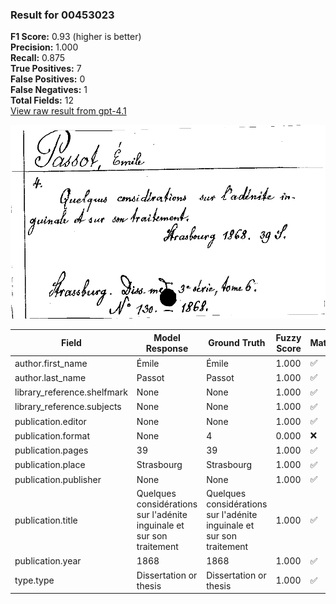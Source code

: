 ### Result for 00453023
**F1 Score:** 0.93 (higher is better)<br>**Precision:** 1.000<br>**Recall:** 0.875<br>**True Positives:** 7<br>**False Positives:** 0<br>**False Negatives:** 1<br>**Total Fields:** 12<br>[View raw result from gpt-4.1](https://github.com/RISE-UNIBAS/humanities_data_benchmark/blob/main/results/2025-09-02/T0160/request_T0160_00453023.json)

<img src="https://github.com/RISE-UNIBAS/humanities_data_benchmark/blob/main/benchmarks/zettelkatalog/images/00453023.jpg?raw=true" alt="00453023" width="600px">

| Field | Model Response | Ground Truth | Fuzzy Score | Match |
|-------|----------------|--------------|-------------|-------|
| author.first_name | Émile | Émile | 1.000 | ✅ |
| author.last_name | Passot | Passot | 1.000 | ✅ |
| library_reference.shelfmark | None | None | 1.000 | ✅ |
| library_reference.subjects | None | None | 1.000 | ✅ |
| publication.editor | None | None | 1.000 | ✅ |
| publication.format | None | 4 | 0.000 | ❌ |
| publication.pages | 39 | 39 | 1.000 | ✅ |
| publication.place | Strasbourg | Strasbourg | 1.000 | ✅ |
| publication.publisher | None | None | 1.000 | ✅ |
| publication.title | Quelques considérations sur l'adénite inguinale et sur son traitement | Quelques considérations sur l'adénite inguinale et sur son traitement | 1.000 | ✅ |
| publication.year | 1868 | 1868 | 1.000 | ✅ |
| type.type | Dissertation or thesis | Dissertation or thesis | 1.000 | ✅ |
